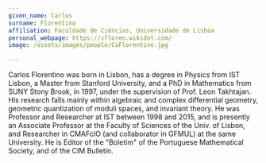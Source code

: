 ```yaml
---
given_name: Carlos
surname: Florentino
affiliation: Faculdade de Ciências, Universidade de Lisboa
personal_webpage: https://cfloren.wikidot.com/
image: /assets/images/people/CaFlorentino.jpg

---
```

Carlos Florentino was born in Lisbon, has a degree in Physics from IST Lisbon, a Master from Stanford University, 
and a PhD in Mathematics from SUNY Stony Brook, in 1997, under the supervision of Prof. Leon Takhtajan.
His research falls mainly within algebraic and complex differential geometry, geometric quantization of moduli spaces, 
and invariant theory. He was Professor and Researcher at IST between 1998 and 2015, and is presently an 
Associate Professor at the Faculty of Sciences of the Univ. of Lisbon, 
and Researcher in CMAFcIO (and collaborator in GFMUL) at the same University. 
He is Editor of the "Boletim" of the Portuguese Mathematical Society, and of the CIM Bulletin. 

